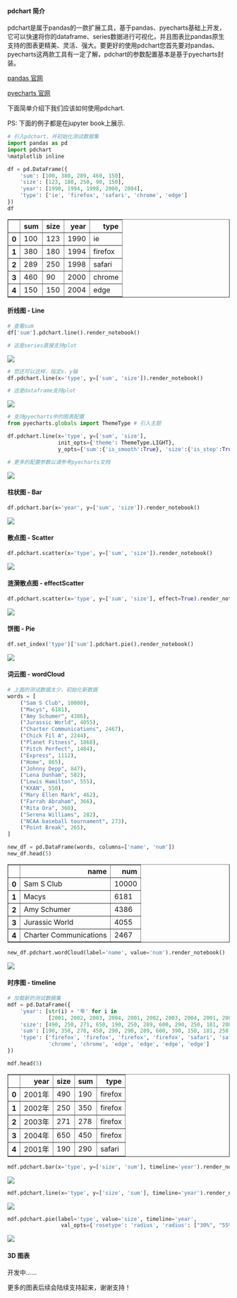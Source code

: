 
#### pdchart 简介
pdchart是属于pandas的一款扩展工具，基于pandas、pyecharts基础上开发，它可以快速将你的dataframe、series数据进行可视化，并且图表比pandas原生支持的图表更精美、灵活、强大。要更好的使用pdchart您首先要对pandas、pyecharts这两款工具有一定了解，pdchart的参数配置基本是基于pyecharts封装。

[pandas 官网](http://pandas.pydata.org/)

[pyecharts 官网](https://pyecharts.org/#/zh-cn/intro)

下面简单介绍下我们应该如何使用pdchart.

PS: 下面的例子都是在jupyter book上展示.


```python
# 引入pdchart、并初始化测试数据集
import pandas as pd
import pdchart
%matplotlib inline

df = pd.DataFrame({
    'sum': [100, 380, 289, 460, 150],
    'size': [123, 180, 250, 90, 150],
    'year': [1990, 1994, 1998, 2000, 2004],
    'type': ['ie', 'firefox', 'safari', 'chrome', 'edge']
})
df
```




<div>
<table border="1" class="dataframe">
  <thead>
    <tr style="text-align: right;">
      <th></th>
      <th>sum</th>
      <th>size</th>
      <th>year</th>
      <th>type</th>
    </tr>
  </thead>
  <tbody>
    <tr>
      <th>0</th>
      <td>100</td>
      <td>123</td>
      <td>1990</td>
      <td>ie</td>
    </tr>
    <tr>
      <th>1</th>
      <td>380</td>
      <td>180</td>
      <td>1994</td>
      <td>firefox</td>
    </tr>
    <tr>
      <th>2</th>
      <td>289</td>
      <td>250</td>
      <td>1998</td>
      <td>safari</td>
    </tr>
    <tr>
      <th>3</th>
      <td>460</td>
      <td>90</td>
      <td>2000</td>
      <td>chrome</td>
    </tr>
    <tr>
      <th>4</th>
      <td>150</td>
      <td>150</td>
      <td>2004</td>
      <td>edge</td>
    </tr>
  </tbody>
</table>
</div>



#### 折线图 - Line


```python
# 查看sum
df['sum'].pdchart.line().render_notebook()

# 这是series直接支持plot
```
![](static/images/Line.png)

```python
# 您还可以这样，指定x、y轴
df.pdchart.line(x='type', y=['sum', 'size']).render_notebook()

# 这是dataframe支持plot
```
![](static/images/Line1.png)

```python
# 支持pyecharts中的图表配置
from pyecharts.globals import ThemeType # 引入主题

df.pdchart.line(x='type', y=['sum', 'size'], 
                init_opts={'theme': ThemeType.LIGHT},
                y_opts={'sum':{'is_smooth':True}, 'size':{'is_step':True}}).render_notebook()

# 更多的配置参数以请参考pyecharts文档
```
![](static/images/Line2.png)
#### 柱状图 - Bar


```python
df.pdchart.bar(x='year', y=['sum', 'size']).render_notebook()
```
![](static/images/Bar.png)

#### 散点图 - Scatter


```python
df.pdchart.scatter(x='type', y=['sum', 'size']).render_notebook()
```

![](static/images/Scatter.png)

#### 涟漪散点图 - effectScatter

```python
df.pdchart.scatter(x='type', y=['sum', 'size'], effect=True).render_notebook()
```
![](static/images/Effectscatter.png)

#### 饼图 - Pie


```python
df.set_index('type')['sum'].pdchart.pie().render_notebook()
```
![](static/images/Pie.png)


#### 词云图 - wordCloud


```python
# 上面的测试数据太少，初始化新数据
words = [
    ("Sam S Club", 10000),
    ("Macys", 6181),
    ("Amy Schumer", 4386),
    ("Jurassic World", 4055),
    ("Charter Communications", 2467),
    ("Chick Fil A", 2244),
    ("Planet Fitness", 1868),
    ("Pitch Perfect", 1484),
    ("Express", 1112),
    ("Home", 865),
    ("Johnny Depp", 847),
    ("Lena Dunham", 582),
    ("Lewis Hamilton", 555),
    ("KXAN", 550),
    ("Mary Ellen Mark", 462),
    ("Farrah Abraham", 366),
    ("Rita Ora", 360),
    ("Serena Williams", 282),
    ("NCAA baseball tournament", 273),
    ("Point Break", 265),
]

new_df = pd.DataFrame(words, columns=['name', 'num'])
new_df.head(5)
```




<div>
<table border="1" class="dataframe">
  <thead>
    <tr style="text-align: right;">
      <th></th>
      <th>name</th>
      <th>num</th>
    </tr>
  </thead>
  <tbody>
    <tr>
      <th>0</th>
      <td>Sam S Club</td>
      <td>10000</td>
    </tr>
    <tr>
      <th>1</th>
      <td>Macys</td>
      <td>6181</td>
    </tr>
    <tr>
      <th>2</th>
      <td>Amy Schumer</td>
      <td>4386</td>
    </tr>
    <tr>
      <th>3</th>
      <td>Jurassic World</td>
      <td>4055</td>
    </tr>
    <tr>
      <th>4</th>
      <td>Charter Communications</td>
      <td>2467</td>
    </tr>
  </tbody>
</table>
</div>




```python
new_df.pdchart.wordCloud(label='name', value='num').render_notebook()
```
![](static/images/Wordcloud.png)


#### 时序图 - timeline


```python
# 加载新的测试数据集
mdf = pd.DataFrame({
    'year': [str(i) + '年' for i in
             [2001, 2002, 2003, 2004, 2001, 2002, 2003, 2004, 2001, 2002, 2003, 2004, 2001, 2002, 2003, 2004]],
    'size': [490, 250, 271, 650, 190, 250, 289, 600, 290, 250, 181, 208, 190, 250, 291, 390],
    'sum': [190, 350, 278, 450, 290, 290, 289, 600, 390, 150, 181, 258, 290, 550, 391, 280],
    'type': ['firefox', 'firefox', 'firefox', 'firefox', 'safari', 'safari', 'safari', 'safari', 'chrome', 'chrome',
             'chrome', 'chrome', 'edge', 'edge', 'edge', 'edge']
})

mdf.head(5)
```




<div>
<table border="1" class="dataframe">
  <thead>
    <tr style="text-align: right;">
      <th></th>
      <th>year</th>
      <th>size</th>
      <th>sum</th>
      <th>type</th>
    </tr>
  </thead>
  <tbody>
    <tr>
      <th>0</th>
      <td>2001年</td>
      <td>490</td>
      <td>190</td>
      <td>firefox</td>
    </tr>
    <tr>
      <th>1</th>
      <td>2002年</td>
      <td>250</td>
      <td>350</td>
      <td>firefox</td>
    </tr>
    <tr>
      <th>2</th>
      <td>2003年</td>
      <td>271</td>
      <td>278</td>
      <td>firefox</td>
    </tr>
    <tr>
      <th>3</th>
      <td>2004年</td>
      <td>650</td>
      <td>450</td>
      <td>firefox</td>
    </tr>
    <tr>
      <th>4</th>
      <td>2001年</td>
      <td>190</td>
      <td>290</td>
      <td>safari</td>
    </tr>
  </tbody>
</table>
</div>




```python
mdf.pdchart.bar(x='type', y=['size', 'sum'], timeline='year').render_notebook()
```
![](static/images/timeline_bar.png)


```python
mdf.pdchart.line(x='type', y=['size', 'sum'], timeline='year').render_notebook()
```
![](static/images/timeline_line.png)


```python
mdf.pdchart.pie(label='type', value='size', timeline='year', 
                 val_opts={'rosetype': 'radius', 'radius': ["30%", "55%"]}).render_notebook()
```
![](static/images/timeline_pie.png)


#### 3D 图表 

开发中......


更多的图表后续会陆续支持起来，谢谢支持！
